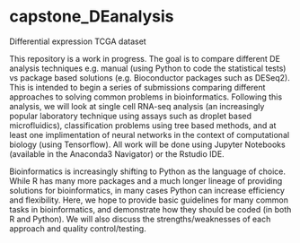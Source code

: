 # capstone_DEanalysis
Differential expression TCGA dataset

This repository is a work in progress. The goal is to compare different DE analysis techniques e.g. manual (using Python to code the statistical tests) vs package based solutions (e.g. Bioconductor packages such as DESeq2). This is intended to begin a series of submissions comparing different approaches to solving common problems in bioinformatics. Following this analysis, we will look at single cell RNA-seq analysis (an increasingly popular laboratory technique using assays such as droplet based microfluidics), classification problems using tree based methods, and at least one implimentation of neural networks in the context of computational biology (using Tensorflow). All work will be done using Jupyter Notebooks (available in the Anaconda3 Navigator) or the Rstudio IDE. 

Bioinformatics is increasingly shifting to Python as the language of choice. While R has many more packages and a much longer lineage of providing solutions for bioinformatics, in many cases Python can increase efficiency and flexibility. Here, we hope to provide basic guidelines for many common tasks in bioinformatics, and demonstrate how they should be coded (in both R and Python). We will also discuss the strengths/weaknesses of each approach and quality control/testing.
